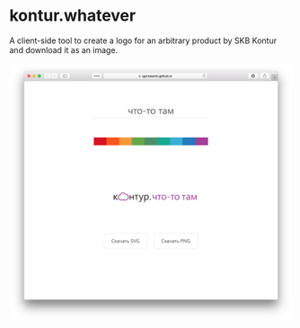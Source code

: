 # kontur.whatever

A client-side tool to create a logo for an arbitrary product by SKB Kontur and download it as an image.

<img src='screenshot.png' width='600'>